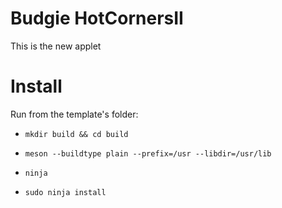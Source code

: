 # Budgie HotCornersII
This is the new applet

# Install
Run from the template's folder:

- `mkdir build && cd build`

- `meson --buildtype plain --prefix=/usr --libdir=/usr/lib`

- `ninja`

- `sudo ninja install`

